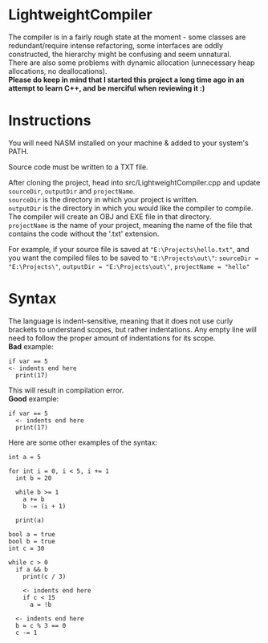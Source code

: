 # LightweightCompiler

The compiler is in a fairly rough state at the moment - some classes are redundant/require intense refactoring, some interfaces are oddly constructed, the hierarchy might be confusing and seem unnatural.  
There are also some problems with dynamic allocation (unnecessary heap allocations, no deallocations).  
**Please do keep in mind that I started this project a long time ago in an attempt to learn C++, and be merciful when reviewing it :)**

# Instructions
You will need NASM installed on your machine & added to your system's PATH.  

Source code must be written to a TXT file.  

After cloning the project, head into src/LightweightCompiler.cpp and update `sourceDir`, `outputDir` and `projectName`.  
`sourceDir` is the directory in which your project is written.  
`outputDir` is the directory in which you would like the compiler to compile. The compiler will create an OBJ and EXE file in that directory.  
`projectName` is the name of your project, meaning the name of the file that contains the code without the '.txt' extension.  

For example, if your source file is saved at `"E:\Projects\hello.txt"`, and you want the compiled files to be saved to `"E:\Projects\out\"`:
`sourceDir = "E:\Projects\"`, `outputDir = "E:\Projects\out\"`, `projectName = "hello"`

# Syntax #
The language is indent-sensitive, meaning that it does not use curly brackets to understand scopes, but rather indentations. Any empty line will need to follow the proper amount of indentations for its scope.   
**Bad** example:
```
if var == 5
<- indents end here
  print(17)
```
This will result in compilation error.  
**Good** example:
```
if var == 5
  <- indents end here
  print(17)
```
Here are some other examples of the syntax:
```
int a = 5

for int i = 0, i < 5, i += 1
  int b = 20
	
  while b >= 1
    a += b
    b -= (i + 1)
	
  print(a)
```
```
bool a = true
bool b = true
int c = 30

while c > 0
  if a && b
    print(c / 3)
    
    <- indents end here
    if c < 15
      a = !b
  
  <- indents end here
  b = c % 3 == 0
  c -= 1
```
